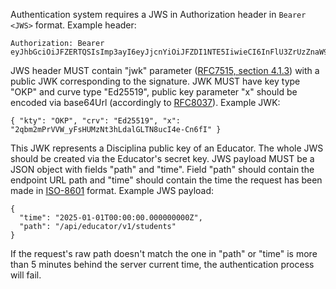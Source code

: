Authentication system requires a JWS in Authorization header in `Bearer <JWS>` format. Example header:
```
Authorization: Bearer eyJhbGciOiJFZERTQSIsImp3ayI6eyJjcnYiOiJFZDI1NTE5IiwieCI6InFlU3ZrUzZnaW9CcjRlX2I2em8zTWlPT1NYQW90VjkwdDVLajNsMjh5cm8iLCJrdHkiOiJPS1AifX0.eyJwYXRoIjoiL2FwaS9lZHVjYXRvci92MS9zdHVkZW50cyIsInRpbWUiOiIyMDI1LTAxLTAxVDAwOjAwOjAwWiJ9.0_sRvkXTaJTlnLHSjReH70VNFOLx0kdGHDmiDWhUr6H25UCvc5kPD6qn9pDlUwe0uKMpQCGIt_v4hnwWcfVlDA
```

JWS header MUST contain "jwk" parameter ([RFC7515, section 4.1.3](https://tools.ietf.org/html/rfc7515#section-4.1.3)) with a
public JWK corresponding to the signature. JWK MUST have key type "OKP" and curve type "Ed25519", public key parameter "x"
should be encoded via base64Url (accordingly to [RFC8037](https://tools.ietf.org/html/rfc8037)). Example JWK:
```
{ "kty": "OKP", "crv": "Ed25519", "x": "2qbm2mPrVVW_yFsHUMzNt3hLdalGLTN8ucI4e-Cn6fI" }
```
This JWK represents a Disciplina public key of an Educator. The whole JWS should be created via the Educator's secret key.
JWS payload MUST be a JSON object with fields "path" and "time". Field "path" should contain the endpoint URL path and "time"
should contain the time the request has been made in [ISO-8601](https://en.wikipedia.org/wiki/ISO_8601) format. Example JWS
payload:
```
{
  "time": "2025-01-01T00:00:00.000000000Z",
  "path": "/api/educator/v1/students"
}
```
If the request's raw path doesn't match the one in "path" or "time" is more than 5 minutes behind the server current time,
the authentication process will fail.
